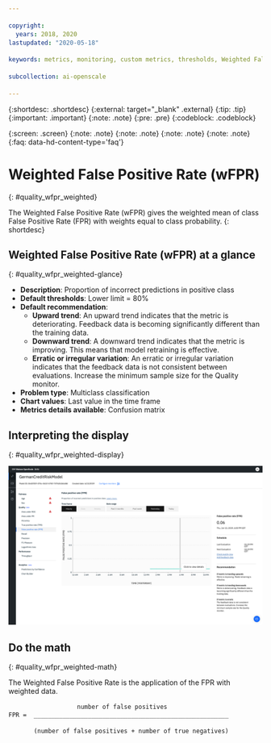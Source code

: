 ```yaml
---

copyright:
  years: 2018, 2020
lastupdated: "2020-05-18"

keywords: metrics, monitoring, custom metrics, thresholds, Weighted False Positive Rate, wFPR, score, schedule, recommendation

subcollection: ai-openscale

---
```


{:shortdesc: .shortdesc}
{:external: target="_blank" .external}
{:tip: .tip}
{:important: .important}
{:note: .note}
{:pre: .pre}
{:codeblock: .codeblock}

{:screen: .screen}
{:note: .note}
{:note: .note}
{:note: .note}
{:note: .note}
{:faq: data-hd-content-type='faq'}

# Weighted False Positive Rate (wFPR)
{: #quality_wfpr_weighted}

The Weighted False Positive Rate (wFPR) gives the weighted mean of class False Positive Rate (FPR) with weights equal to class probability.
{: shortdesc}

## Weighted False Positive Rate (wFPR) at a glance
{: #quality_wfpr_weighted-glance}

- **Description**: Proportion of incorrect predictions in positive class
- **Default thresholds**: Lower limit = 80%
- **Default recommendation**:
   - **Upward trend**: An upward trend indicates that the metric is deteriorating. Feedback data is becoming significantly different than the training data.
   - **Downward trend**: A downward trend indicates that the metric is improving. This means that model retraining is effective.
   - **Erratic or irregular variation**: An erratic or irregular variation indicates that the feedback data is not consistent between evaluations. Increase the minimum sample size for the Quality monitor.
- **Problem type**: Multiclass classification
- **Chart values**: Last value in the time frame
- **Metrics details available**: Confusion matrix

## Interpreting the display
{: #quality_wfpr_weighted-display}

![the Weighted False Positive Rate chart is displayed.](images/wos-quality-fpr.png)

## Do the math
{: #quality_wfpr_weighted-math}

The Weighted False Positive Rate is the application of the FPR with weighted data.

```
                   number of false positives
FPR =  ______________________________________________________

       (number of false positives + number of true negatives)
```